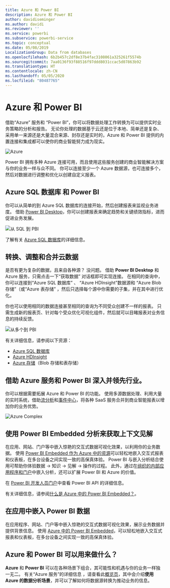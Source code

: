 ```yaml
---
title: Azure 和 Power BI
description: Azure 和 Power BI
author: davidiseminger
ms.author: davidi
ms.reviewer: ''
ms.service: powerbi
ms.subservice: powerbi-service
ms.topic: conceptual
ms.date: 05/08/2019
LocalizationGroup: Data from databases
ms.openlocfilehash: 6b2b457c2df8e37b4fac3108061a325261f5574b
ms.sourcegitcommit: 7aa0136f93f88516f97ddd8031ccac5d07863b92
ms.translationtype: HT
ms.contentlocale: zh-CN
ms.lasthandoff: 05/05/2020
ms.locfileid: "80487765"
---
```

# <a name="azure-and-power-bi"></a>Azure 和 Power BI

借助“Azure”  服务和  “Power BI”，你可以将数据处理工作转换为可以提供实时业务策略的分析和报告。 无论你处理的数据基于云还是位于本地、简单还是复杂、采用单一来源还是大量混合来源、封存还是实时的，Azure 和 Power BI 提供的内置连接和集成都可以使你的商业智能努力成为现实。

![Azure](media/service-azure-and-power-bi/azure_1.png)

Power BI 拥有多种 Azure 连接可用，而且使用这些服务创建的商业智能解决方案与你的业务一样与众不同。 你可以连接至少一个 Azure 数据源，也可连接多个，然后对数据进行调整和优化以创建自定义报表。

## <a name="azure-sql-database-and-power-bi"></a>Azure SQL 数据库 和 Power BI

你可以从简单的到 Azure SQL 数据库的连接开始，然后创建报表来监视业务进度。 借助 [Power BI Desktop](desktop-getting-started.md)，你可以创建报表来确定趋势和关键绩效指标，进而促进业务发展。

![从 SQL 到 PBI](media/service-azure-and-power-bi/azure_2_sqltopbi.png)

了解有关 [Azure SQL 数据库](https://azure.microsoft.com/services/sql-database/)的详细信息。

## <a name="transform-shape-and-merge-your-cloud-data"></a>转换、调整和合并云数据

是否有更为复杂的数据，且来自各种源？ 没问题。 借助 **Power BI Desktop** 和 Azure 服务，只需点击一下“获取数据”  对话框即可实现连接。 在相同的查询中，你可以连接到“Azure SQL 数据库”  、  “Azure HDInsight”数据源和  “Azure Blob 存储”（或“Azure 表存储”  ，然后只选择每个源中你需要的子集，并在其中进行优化。

你也可以使用相同的数据连接甚至相同的查询为不同受众创建不一样的报表。 只需生成新的报表页、针对每个受众优化可视化组件，然后就可以目睹报表对业务信息的持续反馈。

![从多个到 PBI](media/service-azure-and-power-bi/azure_3_multipletopbi.png)

有关详细信息，请参阅以下资源：

* [Azure SQL 数据库](https://azure.microsoft.com/services/sql-database/)
* [Azure HDInsight](https://azure.microsoft.com/services/hdinsight/)
* [Azure 存储](https://azure.microsoft.com/services/storage/)（Blob 存储和表存储）

## <a name="get-complex-and-ahead-using-azure-services-and-power-bi"></a>借助 Azure 服务和 Power BI 深入并领先行业。

你可以根据需要拓展 Azure 和 Power BI 的功能。 使用多源数据处理、利用大量的实时系统，借助[流分析](https://azure.microsoft.com/services/stream-analytics/)和[事件中心](https://azure.microsoft.com/services/event-hubs/)，将各种 SaaS 服务合并到商业智能报表以增加你的业务优势。

![Azure Complex](media/service-azure-and-power-bi/azure_4_complex.png)

## <a name="context-insights-with-power-bi-embedded-analytics"></a>使用 Power BI Embedded 分析来获取上下文见解

在应用、网站、门户等中嵌入惊艳的交互式数据可视化效果，以利用你的业务数据。 使用 [Power BI Embedded 作为 Azure 中的资源](https://azure.microsoft.com/services/power-bi-embedded/)可以轻松地嵌入交互式报表和仪表板，在多台设备之间实现一致的高保真体验。  Power BI 与嵌入分析结合使用可帮助你体验数据 -> 知识 -> 见解 -> 操作的过程。  此外，通过在[组织的内部应用程序和门户](https://powerbi.microsoft.com/developers/embedded-analytics/organization/)中嵌入分析，还可以扩展 Power BI 和 Azure 的价值。

在 [Power BI 开发人员门户](https://dev.powerbi.com)中查看 Power BI API 的详细信息。

有关详细信息，请参阅[什么是 Azure 中的 Power BI Embedded？](developer/embedded/azure-pbie-what-is-power-bi-embedded.md)。

## <a name="embed-your-power-bi-data-within-your-app"></a>在应用中嵌入 Power BI 数据

在应用程序、网站、门户等中嵌入惊艳的交互式数据可视化效果，展示业务数据并提供背景信息。 使用 [Azure 中的 Power BI Embedded](https://azure.microsoft.com/services/power-bi-embedded/)，可以轻松地嵌入交互式报表和仪表板，在多台设备之间实现一致的高保真体验。

## <a name="what-could-you-do-with-azure-and-power-bi"></a>Azure 和 Power BI 可以用来做什么？

**Azure** 和 **Power BI** 可以在各种场景下组合，其可能性和机遇与你的业务一样独一无二。 有关“Azure 服务”的详细信息  ，请查看此[概览页](https://docs.microsoft.com/azure/machine-learning/team-data-science-process/plan-your-environment)，其中会介绍**使用 Azure 的数据分析场景**，并可以了解如何将数据源转换为推动业务的信息。
